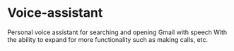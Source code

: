 # Voice-assistant
Personal voice assistant for searching and opening Gmail with speech With the ability to expand for more functionality such as making calls, etc.
